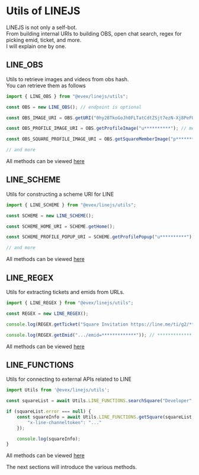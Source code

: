# Utils of LINEJS

LINEJS is not only a self-bot.  
From building internal URIs to building OBS, open chat search, regex for picking emid, ticket, and more.  
I will explain one by one.  

## LINE_OBS

Utils to retrieve images and videos from obs hash.  
You can retrieve them as follows  

```ts
import { LINE_OBS } from "@evex/linejs/utils";

const OBS = new LINE_OBS(); // endpoint is optional

const OBS_IMAGE_URI = OBS.getURI("0hy28TkoGoJh0FLTatCdtZSjt7ezN-Xj8PeFUrfHAvey8pHDUcMEppKXR-eisuFGJObRhheCh6KngqGzY"); // obs hash

const OBS_PROFILE_IMAGE_URI = OBS.getProfileImage("u**********"); // member id (mid)

const OBS_SQUARE_PROFILE_IMAGE_URI = OBS.getSquareMemberImage("p**********"); // square member id (pid)

// and more
```

All methods can be viewed [here](https://github.com/evex-dev/linejs/blob/main/packages/utils/obs/index.ts)

## LINE_SCHEME

Utils for constructing a scheme URI for LINE

```ts
import { LINE_SCHEME } from "@evex/linejs/utils";

const SCHEME = new LINE_SCHEME();

const SCHEME_HOME_URI = SCHEME.getHome();

const SCHEME_PROFILE_POPUP_URI = SCHEME.getProfilePopup("u**********");

// and more
```

All methods can be viewed [here](https://github.com/evex-dev/linejs/blob/main/packages/utils/scheme/index.ts)


## LINE_REGEX

Utils for extracting tickets and emids from URLs.

```ts
import { LINE_REGEX } from "@evex/linejs/utils";

const REGEX = new LINE_REGEX();

console.log(REGEX.getTicket("Square Invitation https://line.me/ti/g2/*************")); // *************

console.log(REGEX.getEmid(".../emid=*************")); // *************
```

All methods can be viewed [here](https://github.com/evex-dev/linejs/blob/main/packages/utils/regex/index.ts)

## LINE_FUNCTIONS

Utils for connecting to external APIs related to LINE

```ts
import Utils from '@evex/linejs/utils';

const squareList = await Utils.LINE_FUNCTIONS.searchSquare("Developer", 100);

if (squareList.error === null) {
    const squareInfo = await Utils.LINE_FUNCTIONS.getSquare(squareList.data.squares[0].square.emid, false, {
        "x-line-channeltoken": "..."
    });

    console.log(squareInfo);
}
```

All methods can be viewed [here](https://github.com/evex-dev/linejs/blob/main/packages/utils/functions/index.ts)

The next sections will introduce the various methods.
